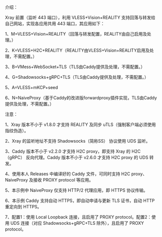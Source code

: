 介绍：

Xray 前置（监听 443 端口），利用 VLESS+Vision+REALITY 支持回落与转发给自己网站，实现各应用共用 443 端口，其应用如下：

1、M=VLESS+Vision+REALITY（回落与转发配置，REALITY由自己启用及处理。）

2、K=VLESS+H2C+REALITY（REALITY由VLESS+Vision+REALITY启用及处理，不需配置。）

3、B=VMess+WebSocket+TLS（TLS由Caddy提供及处理，不需配置。）

4、G=Shadowsocks+gRPC+TLS（TLS由Caddy提供及处理，不需配置。）

5、A=VLESS+mKCP+seed

6、N=NaiveProxy（基于Caddy的改进版forwardproxy插件实现，TLS由Caddy提供及处理，不需配置。）

注意：

1、Xray 版本不小于 v1.8.0 才支持 REALITY 及同步 uTLS（强制客户端必须使用指纹伪造）。

2、Xray 的监听地址不支持 Shadowsocks（简称SS） 协议使用 UDS 监听。

3、Caddy 版本不小于 v2.2.0 才支持 H2C proxy，即支持 Xray 的 H2C（gRPC） 反向代理。Caddy 版本不小于 v2.6.0 才支持 H2C proxy 的 UDS 转发。

4、使用本人 Releases 中编译好的 Caddy 文件，可同时支持 H2C proxy、NaiveProxy 及接收 PROXY protocol 等应用。

5、本示例中 NaiveProxy 仅支持 HTTP/2 代理应用，即 HTTPS 协议传输。

6、本示例 Caddy 支持自动 HTTPS，即自动申请与更新 TLS 证书，自动 HTTP 重定向到 HTTPS。

7、配置1：使用 Local Loopback 连接，且启用了 PROXY protocol。配置2：使用 UDS 连接（对应 Shadowsocks+gRPC+TLS 除外），且启用了 PROXY protocol。
